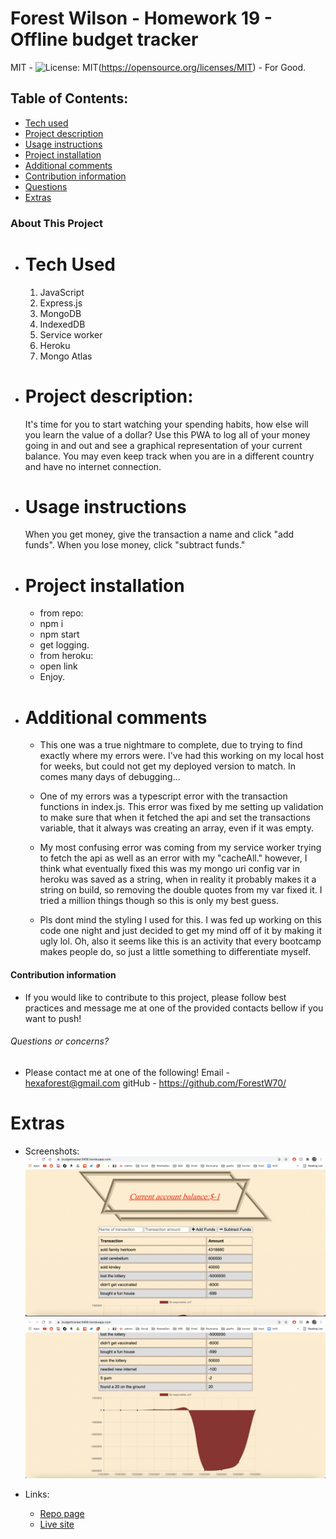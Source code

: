 # Forest Wilson - Homework 19 - Offline budget tracker
MIT - ![License: MIT](https://img.shields.io/badge/License-MIT-yellow.svg)(https://opensource.org/licenses/MIT) - For Good.



## Table of Contents:
- [Tech used](#tech-used)
- [Project description](#project-description)
- [Usage instructions](#usage-instructions)
- [Project installation](#project-installation)
- [Additional comments](#additional-comments)
- [Contribution information](#contribution-information)
- [Questions](#questions-or-concerns)
- [Extras](#extras)


### About This Project
* # Tech Used
  1. JavaScript
  2. Express.js
  3. MongoDB
  4. IndexedDB
  5. Service worker
  6. Heroku
  7. Mongo Atlas

* # Project description:
  It's time for you to start watching your spending habits, how else will you learn the value of a dollar? Use this PWA to log all of your money going in and out and see a graphical representation of your current balance. You may even keep track when you are in a different country and have no internet connection.

* # Usage instructions
  When you get money, give the transaction a name and click "add funds". When you lose money, click "subtract funds."


* # Project installation
  * from repo:
   - npm i
   - npm start
   - get logging.

  * from heroku:
   - open link
   - Enjoy.
  
 
* # Additional comments
  - This one was a true nightmare to complete, due to trying to find exactly where my errors were. I've had this working on my local host for weeks, but could not get my deployed version to match. In comes many days of debugging...

  - One of my errors was a typescript error with the transaction functions in index.js. This error was fixed by me setting up validation to make sure that when it fetched the api and set the transactions variable, that it always was creating an array, even if it was empty.

  - My most confusing error was coming from my service worker trying to fetch the api as well as an error with my "cacheAll." however, I think what eventually fixed this was my mongo uri config var in heroku was saved as a string, when in reality it probably makes it a string on build, so removing the double quotes from my var fixed it. I tried a million things though so this is only my best guess.

  - Pls dont mind the styling I used for this. I was fed up working on this code one night and just decided to get my mind off of it by making it ugly lol. Oh, also it seems like this is an activity that every bootcamp makes people do, so just a little something to differentiate myself.


#### Contribution information 
- If you would like to contribute to this project, please follow best practices and message me at one of the provided contacts bellow if you want to push!


###### Questions or concerns? 
* Please contact me at one of the following!
  Email - hexaforest@gmail.com
  gitHub - https://github.com/ForestW70/


# Extras
* Screenshots:
  ![App top](./assets/images/app-top.png)
  ![App bottom](./assets/images/app-bottom.png)

* Links:
  - [Repo page](https://github.com/ForestW70/hw19offlinebudgettracker)
  - [Live site](https://budgettracker3456.herokuapp.com/)